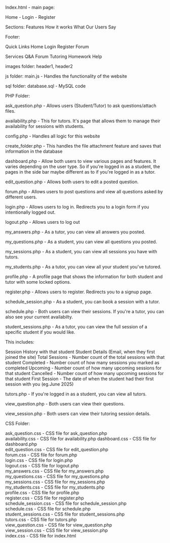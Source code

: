 Index.html - main page:

Home - Login - Register

Sections:
Features
How it works
What Our Users Say

Footer:

Quick Links 
Home
Login
Register
Forum

Services
Q&A Forum
Tutoring
Homework Help

images folder:
header1, header2

js folder:
main.js - Handles the functionality of the website

sql folder:
database.sql - MySQL code

PHP Folder:

ask_question.php - Allows users (Student/Tutor) to ask questions/attach files.

availability.php - This for tutors. It's page that allows them to manage their availability for sessions with students.

config.php - Handles all logic for this website

create_folder.php - This handles the file attachment feature and saves that information in the database

dashboard.php - Allow both users to view various pages and features. It varies depending on the user type. So if you're logged in as a student, the pages in the side bar maybe different as to if you're logged in as a tutor.

edit_question.php - Allows both users to edit a posted question.

forum.php - Allows users to post questions and view all questions asked by different users.

login.php - Allows users to log in. Redirects you to a login form if you intentionally logged out.

logout.php - Allows users to log out 

my_answers.php - As a tutor, you can view all answers you posted.

my_questions.php - As a student, you can view all questions you posted.

my_sessions.php - As a student, you can view all sessions you have with tutors.

my_students.php - As a tutor, you can view all your student you've tutored.

profile.php - A profile page that shows the information for both student and tutor with some locked options.

register.php - Allows users to register. Redirects you to a signup page.

schedule_session.php - As a student, you can book a session with a tutor.

schedule.php - Both users can view their sessions. If you're a tutor, you can also see your current availabilty. 

student_sessions.php - As a tutor, you can view the full session of a specific student if you would like. 

This includes:

Session History with that student
Student Details (Email, when they first joined the site)
Total Sessions - Number count of the total sessions with that student
Completed - Number count of how many sessions you marked as completed
Upcoming - Number count of how many upcoming sessions for that student
Cancelled - Number count of how many upcoming sessions for that student
First Session - The date of when the student had their first session with you (eg.June 2025)

tutors.php - If you're logged in as a student, you can view all tutors.

view_question.php - Both users can view their questions. 

view_session.php - Both users can view their tutoring session details.

CSS Folder:

ask_question.css - CSS file for ask_question.php  
availability.css - CSS file for availability.php 
dashboard.css - CSS file for dashboard.php  
edit_question.css - CSS file for edit_question.php  
forum.css - CSS file for forum.php  
login.css - CSS file for login.php  
logout.css - CSS file for logout.php  
my_answers.css - CSS file for my_answers.php  
my_questions.css - CSS file for my_questions.php  
my_sessions.css - CSS file for my_sessions.php  
my_students.css - CSS file for my_students.php  
profile.css - CSS file for profile.php  
register.css - CSS file for register.php  
schedule_session.css - CSS file for schedule_session.php  
schedule.css - CSS file for schedule.php  
student_sessions.css - CSS file for student_sessions.php  
tutors.css - CSS file for tutors.php  
view_question.css - CSS file for view_question.php  
view_session.css - CSS file for view_session.php  
index.css - CSS file for index.html
